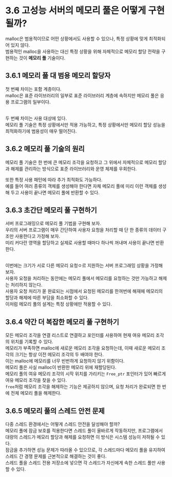 # 3.6 고성능 서버의 메모리 풀은 어떻게 구현될까?

malloc은 범용적이므로 어떤 상황에서도 사용할 수 있으나, 특정 상황에 맞게 최적화되어 있지 않다.<br>
범용적인 malloc을 사용하는 대신 특정 상황을 위해 자체적으로 메모리 할당 전략을 구현하는 것이 **메모리 풀** 기술이다.<br>

## 3.6.1 메모리 풀 대 범용 메모리 할당자

첫 번째 차이는 포함 계층이다.<br>
malloc은 표준 라이브러리의 일부로 표준 라이브러리 계층에 속하지만 메모리 풀은 응용 프로그램의 일부이다.<br><br>

두 번째 차이는 사용 대상에 있다.<br>
메모리 풀 기술은 특정 상황에서만 적용 가능하고, 특정 상황에서만 메모리 할당 성능을 최적화하기에 범용성이 매우 떨어진다.<br>

## 3.6.2 메모리 풀 기술의 원리

메모리 풀 기술은 한 번에 큰 메모리 조각을 요청하고 그 위에서 자체적으로 메모리 할당과 해제를 관리하는 방식으로 표준 라이브러리와 운영 체제를 우회한다.<br>

또한 특정 사용 패턴에 따라 추가 최적화도 가능하다.<br>
예를 들어 여러 종류의 객체를 생성해야 한다면 자체 메모리 풀에 미리 이런 객체를 생성해 두고 사용이 끝나면 메모리 풀에 반환할 수 있다.<br>

## 3.6.3 초간단 메모리 풀 구현하기

서버 프로그래밍으로 메모리 풀 기법을 구현해 보자.<br>
우리의 서버 프로그램이 매우 간단하여 사용자 요청을 처리할 때 단 한 종류의 데이터 구조만 사용한다고 가정해 보자.<br>
미리 커다란 영역을 할당하고 실제로 사용할 때마다 하나씩 꺼내며 사용이 끝나면 반환한다.<br><br>

이번에는 크기가 서로 다른 메모리 요청ㅇ르 지원하는 서버 프로그래밍 상황을 가정해 보자.<br>
사용자 요청을 처리하는 동안에는 메모리 풀에서 메모리를 요청하는 것만 가능하고 해제는 처리하지 않는다.<br>
사용자 요청 처리가 몯 완료되는 시점에서 요청된 메모리를 한꺼번에 해재헤 메모리의 할당과 해제에 따른 부담을 최소화할 수 있다.<br>
이처럼 메모리 풀의 설계는 특정 상황에만 적용할 수 있다.<br>

## 3.6.4 약간 더 복잡한 메모리 풀 구현하기

모든 메모리 조각을 연결 리스트로 연결하고 포인터를 사용하여 현재 여유 메모리 조각의 위치를 기록할 수 있다.<br>
메모리가 부족하면 malloc에 새로운 메모리 조각을 요청하는데, 이때 새로운 메모리 조각의 크기는 항상 이전 메모리 조각의 두 배여야 한다.<br>
이는 malloc에 메모리를 너무 빈번하게 요청하지 않기 위함이다.<br>
메모리 풀은 사실 malloc이 반환한 메모리 위에 재할당된다.<br>
메모리 풀의 여유 메모리 조각의 시작 위치를 가리키는 `Free_ptr` 포인터가 있어 빠르게 여유 메모리 조각을 찾을 수 있다.<br>
`free`처럼 메모리 조각을 해제하는 기능은 제공하지 않으며, 요청 처리가 완료되면 한 번에 전체 메모리 풀을 해제한다.<br>

## 3.6.5 메모리 풀의 스레드 안전 문제

다중 스레드 환경에서는 어떻게 스레드 안전을 달성해야 할까?<br>
메모리 풀에 잠금 보호를 적용한다면 스레드 풀이 올바르게 작동하지만, 프로그램에서 대량의 스레드가 메모리 할당과 해제를 요청하면 이 방식은 시스템 성능이 저하될 수 있다.<br>
잠금을 추가하면 성능 문제가 따라올 수 있으므로, 각 스레드마다 메모리 풀을 유지하여 스레드 간 경쟁 문제를 근본적으로 해결하는 것이 좋다.<br>
스레드 풀을 스레드 전용 저장소에 넣으면 각 스레드가 자신에게 속한 스레드 풀만 사용할 수 있다.<br>
